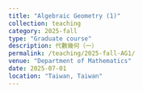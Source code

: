 ```yaml
---
title: "Algebraic Geometry (1)"
collection: teaching
category: 2025-fall
type: "Graduate course"
description: 代數幾何（一）
permalink: /teaching/2025-fall-AG1/
venue: "Department of Mathematics"
date: 2025-07-01
location: "Taiwan, Taiwan"
---
```


&nbsp;



